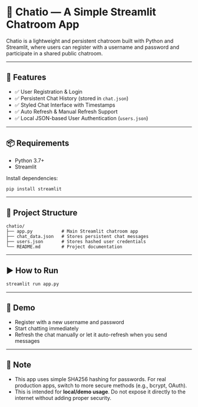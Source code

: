 # 💬 Chatio — A Simple Streamlit Chatroom App

Chatio is a lightweight and persistent chatroom built with Python and Streamlit, where users can register with a username and password and participate in a shared public chatroom.

---

## 🚀 Features

- ✅ User Registration & Login
- ✅ Persistent Chat History (stored in `chat.json`)
- ✅ Styled Chat Interface with Timestamps
- ✅ Auto Refresh & Manual Refresh Support
- ✅ Local JSON-based User Authentication (`users.json`)

---

## 📦 Requirements

- Python 3.7+
- Streamlit

Install dependencies:

```bash
pip install streamlit
```

---

## 📁 Project Structure

```
chatio/
├── app.py           # Main Streamlit chatroom app
├── chat_data.json   # Stores persistent chat messages
├── users.json       # Stores hashed user credentials
└── README.md        # Project documentation
```

---

## ▶️ How to Run

```bash
streamlit run app.py
```

---

## 🧪 Demo

- Register with a new username and password
- Start chatting immediately
- Refresh the chat manually or let it auto-refresh when you send messages

---

## 🔐 Note

- This app uses simple SHA256 hashing for passwords. For real production apps, switch to more secure methods (e.g., bcrypt, OAuth).
- This is intended for **local/demo usage**. Do not expose it directly to the internet without adding proper security.